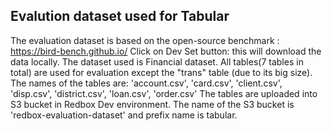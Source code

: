 ## Evalution dataset used for Tabular

The evaluation dataset is based on the open-source benchmark : https://bird-bench.github.io/
Click on Dev Set button: this will download the data locally.
The dataset used is Financial dataset. 
All tables(7 tables in total) are used for evaluation except the "trans" table (due to its big size).
The names of the tables are: 'account.csv', 'card.csv', 'client.csv', 'disp.csv', 'district.csv', 'loan.csv', 'order.csv'
The tables are uploaded into S3 bucket in Redbox Dev environment. The name of the S3 bucket is 'redbox-evaluation-dataset' and prefix name is tabular.